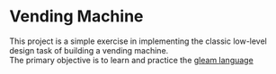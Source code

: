 # Vending Machine

This project is a simple exercise in implementing the classic low-level design  task of building a vending machine.<br> The primary objective is to learn and practice the [ gleam language ](https://gleam.run/)
